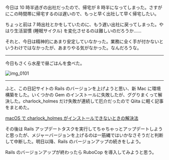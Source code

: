 今日は 10 時半過ぎの出社だったので、帰宅が 8 時半になってしまった。さすがにこの時間帯に帰宅するのは遅いので、もっと早く出社して早く帰宅したい。

ちょっと前は 7 時出社とかをしていたのに、もう遅い出社に戻ってしまった。やはり生活習慣 (睡眠サイクル) を変化させるのは難しいのだろうか......

それと、今日は精神的にあまり安定していなかった。業務に全く手が付かないというわけではなかったが、あまりやる気がなかった。なんだろうな。

---

今日もさくら水産で昼ごはんを食べた。

![img_0101](/images/2018/09/img_0101.jpg)

---

ふと、この日記サイトの Rails のバージョンを上げようと思い、新 Mac に環境構築をした。いくつかの Gem のインストールに失敗したが、ググりまくって解決した。charlock_holmes だけ失敗が連続して厄介だったので Qiita に軽く記事をまとめた。

[macOS で charlock_holmes がインストールできないときの解決法](https://qiita.com/noraworld/items/3232aa445a213d038eba)

その後は Rails アップデートタスクを実行してちゃちゃっとアップデートしようと思ったが、メジャーバージョンを上げるのは一筋縄ではいかなさそうだと判断して中断した。明日以降、Rails のバージョンアップの続きをしよう。

Rails のバージョンアップが終わったら RuboCop を導入してみようと思う。
